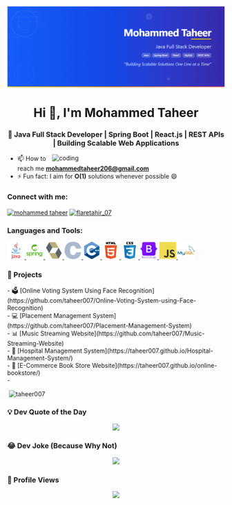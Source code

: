 ![logo](Mohammed_Taheer_banner.png)

<h1 align="center">Hi 👋, I'm Mohammed Taheer</h1>
<h3 align="center">🚀 Java Full Stack Developer | Spring Boot | React.js | REST APIs | Building Scalable Web Applications</h3>
<img align="right" alt="coding" width="400" src="https://media4.giphy.com/media/v1.Y2lkPTc5MGI3NjExaDFjejEzNDN2MnBpdXNnaXhnMnpvaWFmbWE3d3N3ZXozNzNzb3piZSZlcD12MV9naWZzX3NlYXJjaCZjdD1n/bGgsc5mWoryfgKBx1u/giphy.webp">

- 📫 How to reach me **mohammedtaheer206@gmail.com**
- ⚡ Fun fact: I aim for **O(1)** solutions whenever possible 😄

<h3 align="left">Connect with me:</h3>
<p align="left">

<a href="https://www.linkedin.com/in/mohammed-taheer/" target="blank"><img align="center" src="https://raw.githubusercontent.com/rahuldkjain/github-profile-readme-generator/master/src/images/icons/Social/linked-in-alt.svg" alt="mohammed taheer" height="30" width="40" /></a>
<a href="https://www.instagram.com/flaretahir_07/" target="blank"><img align="center" src="https://raw.githubusercontent.com/rahuldkjain/github-profile-readme-generator/master/src/images/icons/Social/instagram.svg" alt="flaretahir_07" height="30" width="40" /></a>
</p>


<h3 align="left">Languages and Tools:</h3>

<p align="left"> 

  <a href="https://www.java.com/" target="_blank" rel="noreferrer">
    <img src="https://raw.githubusercontent.com/devicons/devicon/master/icons/java/java-original-wordmark.svg" alt="java" width="40" height="40"/> 
  </a>

  <a href="https://spring.io/projects/spring-boot" target="_blank" rel="noreferrer">
    <img src="https://raw.githubusercontent.com/devicons/devicon/master/icons/spring/spring-original-wordmark.svg" alt="spring boot" width="40" height="40"/> 
 </a>

 <a href="https://hibernate.org/" target="_blank" rel="noreferrer">
  <img src="https://raw.githubusercontent.com/devicons/devicon/master/icons/hibernate/hibernate-original.svg" alt="hibernate" width="40" height="40"/>
</a>

  <a href="https://www.cprogramming.com/" target="_blank" rel="noreferrer">
     <img src="https://raw.githubusercontent.com/devicons/devicon/master/icons/c/c-original.svg" alt="c" width="40" height="40"/> 
  </a>
  
  <a href="https://www.w3schools.com/cpp/" target="_blank" rel="noreferrer"> 
      <img src="https://raw.githubusercontent.com/devicons/devicon/master/icons/cplusplus/cplusplus-original.svg" alt="cplusplus" width="40" height="40"/>
  </a> 

 <a href="https://www.w3.org/html/" target="_blank" rel="noreferrer"> 
    <img src="https://raw.githubusercontent.com/devicons/devicon/master/icons/html5/html5-original-wordmark.svg" alt="html5" width="40" height="40"/> 
 </a> 
    
  <a href="https://www.w3schools.com/css/" target="_blank" rel="noreferrer"> 
    <img src="https://raw.githubusercontent.com/devicons/devicon/master/icons/css3/css3-original-wordmark.svg" alt="css3" width="40" height="40"/> 
  </a> 

  <a href="https://getbootstrap.com/" target="_blank" rel="noreferrer">
    <img src="https://raw.githubusercontent.com/devicons/devicon/master/icons/bootstrap/bootstrap-original-wordmark.svg" alt="bootstrap" width="40" height="40"/>
  </a>

<a href="https://developer.mozilla.org/en-US/docs/Web/JavaScript" target="_blank" rel="noreferrer"> 
   <img src="https://raw.githubusercontent.com/devicons/devicon/master/icons/javascript/javascript-original.svg" alt="javascript" width="40" height="40"/> 
</a> 
  
  <a href="https://www.linux.org/" target="_blank" rel="noreferrer"> 
     <img src="https://raw.githubusercontent.com/devicons/devicon/master/icons/mysql/mysql-original-wordmark.svg" alt="mysql" width="40" height="40"/>
  </a> 
  
<h3>🚀 Projects </h3>
- 🗳️ [Online Voting System Using Face Recognition](https://github.com/taheer007/Online-Voting-System-using-Face-Recognition)<br>
- 💻 [Placement Management System](https://github.com/taheer007/Placement-Management-System)<br>
- 📊 [Music Streaming Website](https://github.com/taheer007/Music-Streaming-Website)<br>
- 🤖 [Hospital Management System](https://taheer007.github.io/Hospital-Management-System/)<br>
- 📅 [E-Commerce Book Store Website](https://taheer007.github.io/online-bookstore/)<br>
- 

<p>&nbsp;<img align="center" src="https://github-readme-stats.vercel.app/api?username=taheer007&show_icons=true&locale=en" alt="taheer007" /></p>

### 💡 Dev Quote of the Day

<p align="center">
  <img src="https://quotes-github-readme.vercel.app/api?type=horizontal&theme=radical" />
</p>

### 😂 Dev Joke (Because Why Not)

<p align="center">
  <img src="https://readme-jokes.vercel.app/api?hideBorder&bgColor=%230D1117&qColor=%23FFDD00" />
</p>


### 🔄 Profile Views

<p align="center">
  <img src="https://komarev.com/ghpvc/?username=taheer007&label=Profile%20views&color=0e75b6&style=flat" />
</p>
